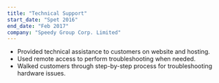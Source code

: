 ```yaml
---
title: "Technical Support"
start_date: "Spet 2016"
end_date: "Feb 2017"
company: "Speedy Group Corp. Limited"
---
```

- Provided technical assistance to customers on website and hosting.
- Used remote access to perform troubleshooting when needed.
- Walked customers through step-by-step process for troubleshooting hardware issues.